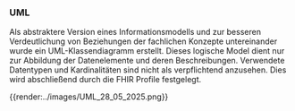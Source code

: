 ### UML
Als abstraktere Version eines Informationsmodells und zur besseren Verdeutlichung von Beziehungen der fachlichen Konzepte untereinander wurde ein UML-Klassendiagramm erstellt. Dieses logische Model dient nur zur Abbildung der Datenelemente und deren Beschreibungen. Verwendete Datentypen und Kardinalitäten sind nicht als verpflichtend anzusehen. Dies wird abschließend durch die FHIR Profile festgelegt.

{{render:../images/UML_28_05_2025.png}}
